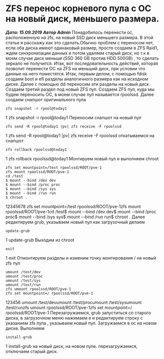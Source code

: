 # ZFS перенос корневого пула с ОС на новый диск, меньшего размера.                	  
***Дата: 15.09.2019 Автор Admin***
Понадобилось перенести ос, расположенную на zfs, на новый SSD диск меньшего размера. В этой статье я расскажу как это сделать.Обычно проблем с переносом нет, если оба диска имеют одинаковый размер, просто создаем в ZFS Raid1, ждем синхронизации данных и потом удаляем старый диск, но т.к в моем случае диск меньше (SSD 360 GB против HDD 500GB) , то сделать зеркало не получится.
Итак, вот последовательность действий, которая позволит перенести ОС на ZFS на меньший диск, при условии что данные на него поместятся.
Итак, первым делом, с помощью fdisk создаем boot и efi разделы аналогичного размера как на исходном диске.
Далее с помощью dd переносим эти разделы на новый диск.
Создаем третий раздел под новый ZFS пул.
Создаем ZFS пул, куда мы будем переносить ОС, в моем случае пул называется rpoolssd.
Далее создаем снапшот оригинального пула
```
zfs snapshot -r rpool@today1
```
1
zfs snapshot -r rpool@today1
Переносим снапшот на новый пул
```
zfs send -R rpool@today1 |pv| zfs receive -F rpoolssd
```
1
zfs send -R rpool@today1 |pv| zfs receive -F rpoolssd
откатываемся на снапшот
```
zfs rollback rpoolssd@today1
```
1
zfs rollback rpoolssd@today1
Монтируем новый пул и выполняем chroot
```
zfs set mountpoint=/test rpoolssd/ROOT/pve-1
zfs mount rpoolssd/ROOT/pve-1
cd /test
$ mount --bind /dev dev
$ mount --bind /proc proc
$ mount --bind /sys sys
$ mount --bind /run run
$ chroot .
```
12345678
zfs set mountpoint=/test rpoolssd/ROOT/pve-1zfs mount rpoolssd/ROOT/pve-1cd /test$ mount --bind /dev dev$ mount --bind /proc proc$ mount --bind /sys sys$ mount --bind /run run$ chroot .
Далее редактируем grub, указываем новый пул как загрузочный
делаем
```
update-grub
```
1
update-grub
Выходим из chroot
```
exit
```
1
exit
Отмонтируем разделы и изменим точку монтирования / на новый zfs пул
```
umount /test/dev
umount /test/proc
umount /test/sys
umount /test/run
zfs umount rpoolssd/ROOT/pve-1
zfs set mountpoint=/ rpoolssd/ROOT/pve-1
```
123456
umount /test/devumount /test/procumount /test/sysumount /test/runzfs umount rpoolssd/ROOT/pve-1zfs set mountpoint=/ rpoolssd/ROOT/pve-1
Перезагружаемся, grub запуститься со старого диска, в загрузочном меню нажимаем e и редактируем строку с указанием zfs пула , указываем новый пул.
Загружаемся в ос на новом диске.
Выполняем
```
install-grub
```
1
install-grub
на новый диск, на новом пуле.
перезагружаемся, отключаем старый диск.
